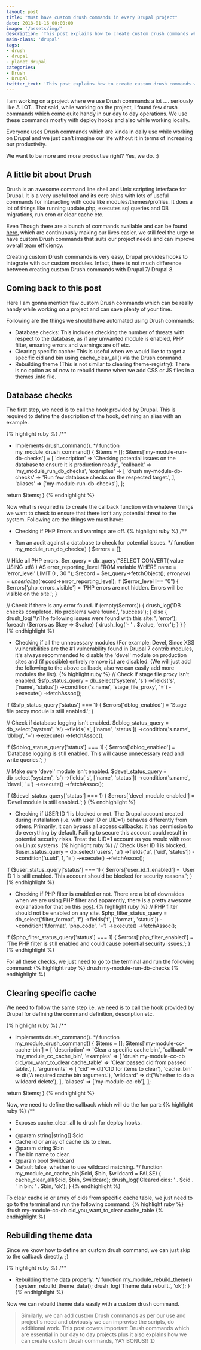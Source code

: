 ```yaml
---
layout: post
title: "Must have custom drush commands in every Drupal project"
date: 2018-01-16 00:00:00
image: '/assets/img/'
description: 'This post explains how to create custom drush commands which are in must have list for every Drupal project'
main-class: 'drupal'
tags:
- drush
- drupal
- planet drupal
categories:
- Drush
- Drupal
twitter_text: 'This post explains how to create custom drush commands which should be in must have list for every Drupal project'
---
```


I am working on a project where we use Drush commands a lot .... seriously like A LOT.. That said, while working on the project, I found few drush commands which come quite handy in our day to day operations. We use these commands mostly with deploy hooks and also while working locally.

Everyone uses Drush commands which are kinda in daily use while working on Drupal and we just can’t imagine our life without it in terms of increasing our productivity.

We want to be more and more productive right? Yes, we do. :)

## A little bit about Drush
Drush is an awesome command line shell and Unix scripting interface for Drupal. It is a very useful tool and its core ships with lots of useful commands for interacting with code like modules/themes/profiles. It does a lot of things like running update.php, executes sql queries and DB migrations, run cron or clear cache etc.

Even Though there are a bunch of commands available and can be found [here][drush-commands-site], which are continuously making our lives easier, we still feel the urge to have custom Drush commands that suits our project needs and can improve overall team efficiency.

Creating custom Drush commands is very easy, Drupal provides hooks to integrate with our custom modules. Infact, there is not much difference between creating custom Drush commands with Drupal 7/ Drupal 8.

## Coming back to this post
Here I am gonna mention few custom Drush commands which can be really handy while working on a project and can save plenty of your time.

Following are the things we should have automated using Drush commands:
- Database checks: This includes checking the number of threats with respect to the database, as if any unwanted module is enabled, PHP filter, ensuring errors and warnings are off etc.
- Clearing specific cache: This is useful when we would like to target a specific cid and bin using cache_clear_all() via the Drush command.
- Rebuilding theme (This is not similar to clearing theme-registry): There is no option as of now to rebuild theme when we add CSS or JS files in a themes .info file.

## Database checks
The first step, we need is to call the hook provided by Drupal. This is required to define the description of the hook, defining an alias with an example.

{% highlight ruby %}
/**
 * Implements drush_command().
 */
function my_module_drush_command() {
  $items = [];
  $items['my-module-run-db-checks'] = [
    'description' => 'Checking potential issues on the database to ensure it is production ready.',
    'callback' => 'my_module_run_db_checks',
    'examples' => [
      'drush my-module-db-checks' => 'Run few database checks on the respected target.',
    ],
    'aliases' => ['my-module-run-db-checks'],
  ];

  return $items;
}
{% endhighlight %}

Now what is required is to create the callback function with whatever things we want to check to ensure that there isn't any potential threat to the system. Following are the things we must have:

- Checking if PHP Errors and warnings are off.
{% highlight ruby %}
/**
 * Run an audit against a database to check for potential issues.
 */
function my_module_run_db_checks() {
  $errors = [];

  // Hide all PHP errors.
  $er_query = db_query("SELECT CONVERT( value
    USING utf8 ) AS error_reporting_level
    FROM variable
    WHERE name = 'error_level'
    LIMIT 0 , 30
  ");
  $record = $er_query->fetchObject();
  $error_level = unserialize($record->error_reporting_level);
  if ($error_level !== "0") {
    $errors['php_errors_visible'] = 'PHP errors are not hidden. Errors will be visible on the site.';
  }

  // Check if there is any error found.
  if (empty($errors)) {
    drush_log('DB checks completed. No problems were found.', 'success');
  }
  else {
    drush_log("\nThe following issues were found with this site:", 'error');
    foreach ($errors as $key => $value) {
      drush_log('- ' . $value, 'error');
    }
  }
}
{% endhighlight %}

- Checking if all the unnecessary modules (For example: Devel, Since XSS vulnerabilities are the #1 vulnerability found in Drupal 7 contrib modules, it's always recommended to disable the 'devel' module on production sites and (if possible) entirely remove it.) are disabled. (We will just add the following to the above callback, also we can easily add more modules the list).
{% highlight ruby %}
// Check if stage file proxy isn't enabled.
$sfp_status_query = db_select('system', 's')
  ->fields('s', ['name', 'status'])
  ->condition('s.name', 'stage_file_proxy', '=')
  ->execute()
  ->fetchAssoc();

if ($sfp_status_query['status'] === 1) {
  $errors['dblog_enabled'] = 'Stage file proxy module is still enabled.';
}

// Check if database logging isn't enabled.
$dblog_status_query = db_select('system', 's')
  ->fields('s', ['name', 'status'])
  ->condition('s.name', 'dblog', '=')
  ->execute()
  ->fetchAssoc();

if ($dblog_status_query['status'] === 1) {
  $errors['dblog_enabled'] = 'Database logging is still enabled. This will cause unnecessary read and write queries.';
}

// Make sure 'devel' module isn't enabled.
$devel_status_query = db_select('system', 's')
  ->fields('s', ['name', 'status'])
  ->condition('s.name', 'devel', '=')
  ->execute()
  ->fetchAssoc();

if ($devel_status_query['status'] === 1) {
  $errors['devel_module_enabled'] = 'Devel module is still enabled.';
}
{% endhighlight %}

- Checking if USER ID 1 is blocked or not. The Drupal account created during installation (i.e. with user ID or UID=1) behaves differently from others. Primarily, it can bypass all access callbacks: it has permission to do everything by default. Failing to secure this account could result in potential security risks. Treat the UID=1 account as you would with root on Linux systems.
{% highlight ruby %}
// Check User ID 1 is blocked.
$user_status_query = db_select('users', 'u')
  ->fields('u', ['uid', 'status'])
  ->condition('u.uid', 1, '=')
  ->execute()
  ->fetchAssoc();

if ($user_status_query['status'] === 1) {
  $errors['user_id_1_enabled'] = 'User ID 1 is still enabled. This account should be blocked for security reasons.';
}
{% endhighlight %}

- Checking if PHP filter is enabled or not. There are a lot of downsides when we are using PHP filter and apparently, there is a pretty awesome explanation for that on this [post][php-filter-discussion].
{% highlight ruby %}
// PHP filter should not be enabled on any site.
$php_filter_status_query = db_select('filter_format', 'f')
  ->fields('f', ['format', 'status'])
  ->condition('f.format', 'php_code', '=')
  ->execute()
  ->fetchAssoc();

if ($php_filter_status_query['status'] === 1) {
  $errors['php_filter_enabled'] = 'The PHP filter is still enabled and could cause potential security issues.';
}
{% endhighlight %}

For all these checks, we just need to go to the terminal and run the following command:
{% highlight ruby %}
drush my-module-run-db-checks
{% endhighlight %}

## Clearing specific cache
We need to follow the same step i.e. we need is to call the hook provided by Drupal for defining the command definition, description etc.

{% highlight ruby %}
/**
 * Implements drush_command().
 */
function my_module_drush_command() {
  $items = [];
  $items['my-module-cc-cache-bin'] = [
    'description' => 'Clear a specific cache bin.',
    'callback' => 'my_module_cc_cache_bin',
    'examples' => [
      'drush my-module-cc-cb cid_you_want_to_clear cache_table' => 'Clear passed cid from passed table.',
    ],
    'arguments' => [
      'cid' => dt('CID for items to clear'),
      'cache_bin'   => dt('A required cache bin argument.'),
      'wildcard' => dt('Whether to do a wildcard delete'),
    ],
    'aliases' => ['my-module-cc-cb'],
  ];

  return $items;
}
{% endhighlight %}

Now, we need to define the callback which will do the fun part:
{% highlight ruby %}
/**
 * Exposes cache_clear_all to drush for deploy hooks.
 *
 * @param string|string[] $cid
 *   Cache id or array of cache ids to clear.
 * @param string $bin
 *   The bin name to clear.
 * @param bool $wildcard
 *   Default false, whether to use wildcard matching.
 */
function my_module_cc_cache_bin($cid, $bin, $wildcard = FALSE) {
  cache_clear_all($cid, $bin, $wildcard);
  drush_log('Cleared cids: ' . $cid . ' in bin: ' . $bin, 'ok');
}
{% endhighlight %}

To clear cache id or array of cids from specific cache table, we just need to go to the terminal and run the following command:
{% highlight ruby %}
drush my-module-cc-cb cid_you_want_to_clear cache_table
{% endhighlight %}

## Rebuilding theme data

Since we know how to define an custom drush command, we can just skip to the callback directly. ;)

{% highlight ruby %}
/**
 * Rebuilding theme data properly.
 */
function my_module_rebuild_theme() {
  system_rebuild_theme_data();
  drush_log('Theme data rebuilt.', 'ok');
}
{% endhighlight %}

Now we can rebuild theme data easily with a custom drush command.

> Similarly, we can add custom Drush commands as per our use and project's need and obviously we can improvise the scripts, do additional work. This post covers important Drush commands which are essential in our day to day projects plus it also explains how we can create custom Drush commands, YAY BONUS!! :D

[drush-commands-site]: https://drushcommands.com/
[php-filter-discussion]: https://drupal.stackexchange.com/questions/2509/what-are-the-downsides-of-using-php-filter-code-in-blocks-nodes-views-args-et
